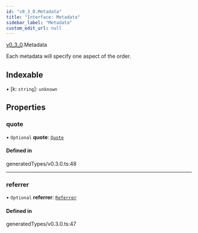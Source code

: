 ```yaml
---
id: "v0_3_0.Metadata"
title: "Interface: Metadata"
sidebar_label: "Metadata"
custom_edit_url: null
---
```


[v0\_3\_0](../namespaces/v0_3_0.md).Metadata

Each metadata will specify one aspect of the order.

## Indexable

▪ [k: `string`]: `unknown`

## Properties

### quote

• `Optional` **quote**: [`Quote`](v0_3_0.Quote.md)

#### Defined in

generatedTypes/v0.3.0.ts:48

___

### referrer

• `Optional` **referrer**: [`Referrer`](v0_3_0.Referrer.md)

#### Defined in

generatedTypes/v0.3.0.ts:47
